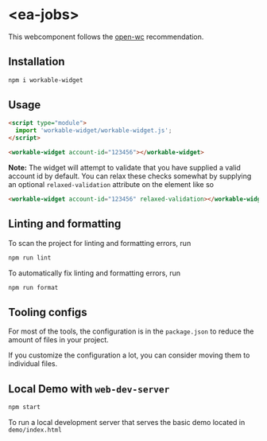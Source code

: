 # \<ea-jobs>

This webcomponent follows the [open-wc](https://github.com/open-wc/open-wc) recommendation.

## Installation

```bash
npm i workable-widget
```

## Usage

```html
<script type="module">
  import 'workable-widget/workable-widget.js';
</script>

<workable-widget account-id="123456"></workable-widget>
```

**Note:** The widget will attempt to validate that you have supplied a valid account id by default. You can relax these checks somewhat by supplying an optional `relaxed-validation` attribute on the element like so
```html
<workable-widget account-id="123456" relaxed-validation></workable-widget>
```

## Linting and formatting

To scan the project for linting and formatting errors, run

```bash
npm run lint
```

To automatically fix linting and formatting errors, run

```bash
npm run format
```


## Tooling configs

For most of the tools, the configuration is in the `package.json` to reduce the amount of files in your project.

If you customize the configuration a lot, you can consider moving them to individual files.

## Local Demo with `web-dev-server`

```bash
npm start
```

To run a local development server that serves the basic demo located in `demo/index.html`
